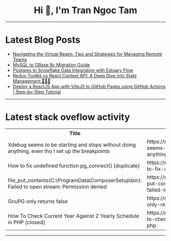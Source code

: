 <h1 align="center">Hi 👋, I'm Tran Ngoc Tam</h1>

---

# Latest Blog Posts 
<!-- BLOG-POST-LIST:START -->
- [Navigating the Virtual Realm: Tips and Strategies for Managing Remote Teams](https://dev.to/techstuff/navigating-the-virtual-realm-tips-and-strategies-for-managing-remote-teams-1pic)
- [MySQL to GBase 8c Migration Guide](https://dev.to/congcong/mysql-to-gbase-8c-migration-guide-31ch)
- [Postgres to Snowflake Data Integration with Estuary Flow](https://dev.to/techsourabh/postgres-to-snowflake-data-integration-with-estuary-flow-5ba8)
- [Redux-Toolkit vs React Context API: A Deep Dive into State Management.💪🚀🚀](https://dev.to/dharamgfx/redux-toolkit-vs-react-context-api-a-deep-dive-into-state-management-2b2n)
- [Deploy a ReactJS App with ViteJS to GitHub Pages using GitHub Actions | Step-by-Step Tutorial](https://dev.to/gkhan205/deploy-a-reactjs-app-with-vitejs-to-github-pages-using-github-actions-step-by-step-tutorial-1gii)
<!-- BLOG-POST-LIST:END -->

---

# Latest stack oveflow activity
<table>
  <tr><th>Title</th><th>Link</th></tr>
  <!-- STACKOVERFLOW:START --><tr><td>Xdebug seems to be starting and stops without doing anything, even tho I set up the breakpoints</td><td>https://stackoverflow.com/questions/78631737/xdebug-seems-to-be-starting-and-stops-without-doing-anything-even-tho-i-set-up</td></tr><tr><td>How to fix undefined function pg_connect&lpar;&rpar; [duplicate]</td><td>https://stackoverflow.com/questions/78631716/how-to-fix-undefined-function-pg-connect</td></tr><tr><td>file_put_contents&lpar;C:\ProgramData\ComposerSetup\bin&rpar;: Failed to open stream: Permission denied</td><td>https://stackoverflow.com/questions/78631310/file-put-contentsc-programdata-composersetup-bin-failed-to-open-stream-perm</td></tr><tr><td>GnuPG only returns false</td><td>https://stackoverflow.com/questions/78630940/gnupg-only-returns-false</td></tr><tr><td>How To Check Current Year Against 2 Yearly Schedule in PHP [closed]</td><td>https://stackoverflow.com/questions/78630773/how-to-check-current-year-against-2-yearly-schedule-in-php</td></tr><!-- STACKOVERFLOW:END -->
</table>

---


